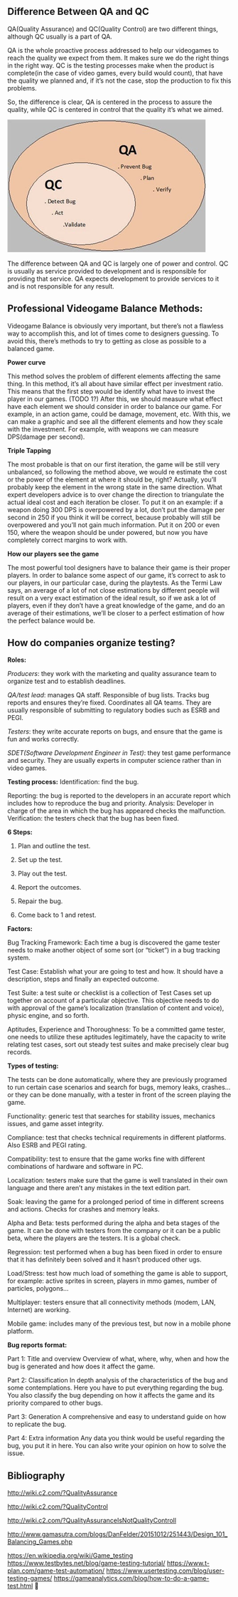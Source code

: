 ## Difference Between QA and QC
QA(Quality Assurance)  and QC(Quality Control) are two different things, although QC usually is a part of QA.

QA is the whole proactive process addressed to help our videogames to reach the quality we expect from them. It makes sure we do the right things in the right way.
QC is the testing processes make when the product is complete(in the case of video games, every build would count), that have the quality we planned and, if it’s not the case, stop the production to fix this problems.

So, the difference is clear, QA is centered in the process to assure the quality, while QC is centered in control that the quality it’s what we aimed.

![image](https://github.com/VictorSegura99/Professional-Balance-and-Testing-Research/blob/master/docs/QA_QC.jpg?raw=true)

The difference between QA and QC is largely one of power and control. QC is usually as service provided to development and is responsible for providing that service. QA expects development to provide services to it and is not responsible for any result.

## Professional Videogame Balance Methods:

Videogame Balance is obviously very important, but there’s not a flawless way to accomplish this, and lot of times come to designers guessing. To avoid this, there’s methods to try to getting as close as possible to a balanced game.

**Power curve**

This method solves the problem of different elements affecting the same thing.
In this method, it’s all about have similar effect per investment ratio. This means that the first step would be identify what have to invest the player in our games. (TODO 1?)
After this, we should measure what effect have each element we should consider in order to balance our game. For example, in an action game, could be damage, movement, etc.
With this, we can make a graphic and see all the different elements and how they scale with the investment. For example, with weapons we can measure DPS(damage per second).



**Triple Tapping**

The most probable is that on our first iteration, the game will be still very unbalanced, so following the method above, we would re estimate the cost or the power of the element at where it should be, right?
Actually, you’ll probably keep the element in the wrong state in the same direction. What expert developers advice is to over change the direction to triangulate the actual ideal cost and each iteration be closer.
To put it on an example: if a weapon doing 300 DPS is overpowered by a lot, don’t put the damage per second in 250 if you think it will be correct, because probably will still be overpowered and you’ll not gain much information. Put it on 200 or even 150, where the weapon should be under powered, but now you have completely correct margins to work with.

**How our players see the game**

The most powerful tool designers have to balance their game is their proper players. 
In order to balance some aspect of our game, it’s correct to ask to our players, in our particular case, during the playtests. As the Termi Law says, an average of a lot of not close estimations by different people will result on a very exact estimation of the ideal result, so if we ask a lot of players, even if they don’t have a great knowledge of the game, and do an average of their estimations, we’ll be closer to a perfect estimation of how the perfect balance would be.

## How do companies organize testing?

**Roles:**

_Producers_: they work with the marketing and quality assurance team to organize test and to establish deadlines.

_QA/test lead_: manages QA staff. Responsible of bug lists. Tracks bug reports and ensures they’re fixed. Coordinates all QA teams. They are usually responsible of submitting to regulatory bodies such as ESRB and PEGI.

_Testers_: they write accurate reports on bugs, and ensure that the game is fun and works correctly.

_SDET(Software Development Engineer in Test)_: they test game performance and security. They are usually experts in computer science rather than in video games.

**Testing process:**
Identification: find the bug.

Reporting: the bug is reported to the developers in an accurate report which includes how to reproduce the bug and priority.
Analysis: Developer in charge of the area in which the bug has appeared checks the malfunction.
Verification: the testers check that the bug has been fixed.

**6 Steps:**

  1. Plan and outline the test.

  2. Set up the test.

  3. Play out the test.

  4. Report the outcomes.

  5. Repair the bug.

  6. Come back to 1 and retest.

**Factors:**

Bug Tracking Framework: Each time a bug is discovered the game tester needs to make another object of some sort (or “ticket”) in a bug tracking system.

Test Case: Establish what your are going to test and how. It should have a description, steps and finally an expected outcome.

Test Suite: a test suite or checklist is a collection of Test Cases set up together on account of a particular objective. This objective needs to do with approval of the game’s localization (translation of content and voice), physic engine, and so forth.

Aptitudes, Experience and Thoroughness: To be a committed game tester, one needs to utilize these aptitudes legitimately, have the capacity to write relating test cases, sort out steady test suites and make precisely clear bug records.

**Types of testing:**

The tests can be done automatically, where they are previously programed to run certain case scenarios and search for bugs, memory leaks, crashes… or they can be done manually, with a tester in front of the screen playing the game.

Functionality: generic test that searches for stability issues, mechanics issues, and game asset integrity.

Compliance: test that checks technical requirements in different platforms. Also ESRB and PEGI rating.

Compatibility: test to ensure that the game works fine with different combinations of hardware and software in PC.

Localization: testers make sure that the game is well translated in their own language and there aren’t any mistakes in the text edition part.

Soak: leaving the game for a prolonged period of time in different screens and actions. Checks for crashes and memory leaks.

Alpha and Beta: tests performed during the alpha and beta stages of the game. It can be done with testers from the company or it can be a public beta, where the players are the testers. It is a global check.

Regression: test performed when a bug has been fixed in order to ensure that it has definitely been solved and it hasn’t produced other ugs.

Load/Stress: test how much load of something the game is able to support, for example: active sprites in screen, players in mmo games, number of particles, polygons…

Multiplayer: testers ensure that all connectivity methods (modem, LAN, Internet) are working.

Mobile game: includes many of the previous test, but now in a mobile phone platform.

**Bug reports format:**

Part 1: Title and overview
Overview of what, where, why, when and how the bug is generated and how does it affect the game.

Part 2: Classification
In depth analysis of the characteristics of the bug and some contemplations. Here you have to put everything regarding the bug. You also classify the bug depending on how it affects the game and its priority compared to other bugs.

Part 3: Generation
A comprehensive and easy to understand guide on how to replicate the bug.

Part 4: Extra information
Any data you think would be useful regarding the bug, you put it in here. You can also write your opinion on how to solve the issue.


## Bibliography

http://wiki.c2.com/?QualityAssurance

http://wiki.c2.com/?QualityControl

http://wiki.c2.com/?QualityAssuranceIsNotQualityControll

http://www.gamasutra.com/blogs/DanFelder/20151012/251443/Design_101_Balancing_Games.php


https://en.wikipedia.org/wiki/Game_testing
https://www.testbytes.net/blog/game-testing-tutorial/
https://www.t-plan.com/game-test-automation/
https://www.usertesting.com/blog/user-testing-games/
https://gameanalytics.com/blog/how-to-do-a-game-test.html



